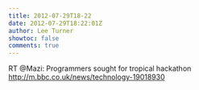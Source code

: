 ```yaml
---
title: 2012-07-29T18-22
date: 2012-07-29T18:22:01Z
author: Lee Turner
showtoc: false
comments: true
---
```


RT @Mazi: Programmers sought for tropical hackathon
 http://m.bbc.co.uk/news/technology-19018930

